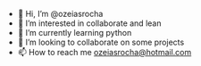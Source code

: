 - 👋 Hi, I’m @ozeiasrocha
- 👀 I’m interested in collaborate and lean
- 🌱 I’m currently learning python
- 💞️ I’m looking to collaborate on some projects
- 📫 How to reach me ozeiasrocha@hotmail.com

<!---
ozeiasrocha/ozeiasrocha is a ✨ special ✨ repository because its `README.md` (this file) appears on your GitHub profile.
You can click the Preview link to take a look at your changes.
--->
